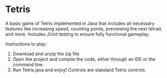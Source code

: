 # Tetris
A basic game of Tetris implemented in Java that includes all necessary features like increasing speed, counting points, previewing the next tetrad, and more. Includes JUnit testing to ensure fully functional gameplay.

Instructions to play: 

1. Download and unzip the zip file. 
2. Open the project and compile the code, either through an IDE or the command line.
3. Run Tetris.java and enjoy! Controls are standard Tetris controls. 



